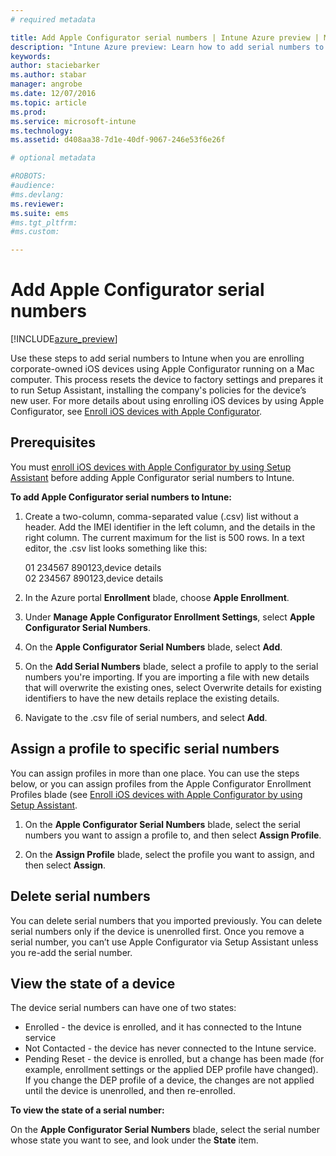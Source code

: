 ```yaml
---
# required metadata

title: Add Apple Configurator serial numbers | Intune Azure preview | Microsoft Docs
description: "Intune Azure preview: Learn how to add serial numbers to corporate-owned iOS devices using the Apple Configurator."
keywords:
author: staciebarker
ms.author: stabar
manager: angrobe
ms.date: 12/07/2016
ms.topic: article
ms.prod:
ms.service: microsoft-intune
ms.technology:
ms.assetid: d408aa38-7d1e-40df-9067-246e53f6e26f

# optional metadata

#ROBOTS:
#audience:
#ms.devlang:
ms.reviewer:
ms.suite: ems
#ms.tgt_pltfrm:
#ms.custom:

---
```


# Add Apple Configurator serial numbers

[!INCLUDE[azure_preview](../includes/azure_preview.md)]

Use these steps to add serial numbers to Intune when you are enrolling corporate-owned iOS devices using Apple Configurator running on a Mac computer. This process resets the device to factory settings and prepares it to run Setup Assistant, installing the company's policies for the device’s new user. For more details about using enrolling iOS devices by using Apple Configurator, see [Enroll iOS devices with Apple Configurator](enroll-ios-devices-with-apple-configurator-using-setup-assistant.md).

## Prerequisites

You must [enroll iOS devices with Apple Configurator by using Setup Assistant](enroll-ios-devices-with-apple-configurator-using-setup-assistant.md) before adding Apple Configurator serial numbers to Intune.

**To add Apple Configurator serial numbers to Intune:**

1. Create a two-column, comma-separated value (.csv) list without a header. Add the IMEI identifier in the left column, and the details in the right column. The current maximum for the list is 500 rows. In a text editor, the .csv list looks something like this:

	01 234567 890123,device details</br>
	02 234567 890123,device details

2. In the Azure portal **Enrollment** blade, choose **Apple Enrollment**.

3. Under **Manage Apple Configurator Enrollment Settings**, select **Apple Configurator Serial Numbers**.

4. On the **Apple Configurator Serial Numbers** blade, select **Add**.

5. On the **Add Serial Numbers** blade, select a profile to apply to the serial numbers you're importing. If you are importing a file with new details that will overwrite the existing ones, select Overwrite details for existing identifiers to have the new details replace the existing details.

6. Navigate to the .csv file of serial numbers, and select **Add**.

## Assign a profile to specific serial numbers

You can assign profiles in more than one place. You can use the steps below, or you can assign profiles from the Apple Configurator Enrollment Profiles blade (see [Enroll iOS devices with Apple Configurator by using Setup Assistant](enroll-ios-devices-with-apple-configurator-using-setup-assistant.md).  

1. On the **Apple Configurator Serial Numbers** blade, select the serial numbers you want to assign a profile to, and then select **Assign Profile**.

2. On the **Assign Profile** blade, select the profile you want to assign, and then select **Assign**.

## Delete serial numbers
You can delete serial numbers that you imported previously. You can delete serial numbers only if the device is unenrolled first. Once you remove a serial number, you can’t use Apple Configurator via Setup Assistant unless you re-add the serial number.

## View the state of a device
The device serial numbers can have one of two states:

- Enrolled - the device is enrolled, and it has connected to the Intune service
- Not Contacted - the device has never connected to the Intune service.
- Pending Reset - the device is enrolled, but a change has been made (for example, enrollment settings or the applied DEP profile have changed). If you change the DEP profile of a device, the changes are not applied until the device is unenrolled, and then re-enrolled.

**To view the state of a serial number:**

On the **Apple Configurator Serial Numbers** blade, select the serial number whose state you want to see, and look under the **State** item.
